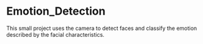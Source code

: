 # Emotion_Detection

This small project uses the camera to detect faces and classify the emotion described by the facial characteristics.
